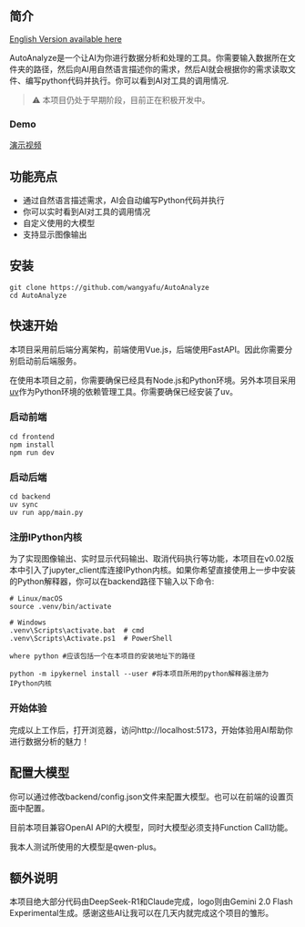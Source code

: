 ## 简介

[English Version available here](https://github.com/wangyafu/AutoAnalyze/blob/master/README_EN.md)

AutoAnalyze是一个让AI为你进行数据分析和处理的工具。你需要输入数据所在文件夹的路径，然后向AI用自然语言描述你的需求，然后AI就会根据你的需求读取文件、编写python代码并执行。你可以看到AI对工具的调用情况.


> :warning: 本项目仍处于早期阶段，目前正在积极开发中。

### Demo

[演示视频](https://www.bilibili.com/video/BV1idXyYZEFY)

## 功能亮点

- 通过自然语言描述需求，AI会自动编写Python代码并执行
- 你可以实时看到AI对工具的调用情况
- 自定义使用的大模型
- 支持显示图像输出

## 安装

```shell
git clone https://github.com/wangyafu/AutoAnalyze
cd AutoAnalyze
```

## 快速开始

本项目采用前后端分离架构，前端使用Vue.js，后端使用FastAPI。因此你需要分别启动前后端服务。

在使用本项目之前，你需要确保已经具有Node.js和Python环境。另外本项目采用[uv](https://docs.astral.sh/uv/)作为Python环境的依赖管理工具。你需要确保已经安装了uv。

### 启动前端

```shell
cd frontend
npm install
npm run dev
```

### 启动后端

```shell
cd backend
uv sync
uv run app/main.py
```

### 注册IPython内核

为了实现图像输出、实时显示代码输出、取消代码执行等功能，本项目在v0.02版本中引入了jupyter_client库连接IPython内核。如果你希望直接使用上一步中安装的Python解释器，你可以在backend路径下输入以下命令:

```shell
# Linux/macOS
source .venv/bin/activate

# Windows
.venv\Scripts\activate.bat  # cmd
.venv\Scripts\Activate.ps1  # PowerShell

where python #应该包括一个在本项目的安装地址下的路径

python -m ipykernel install --user #将本项目所用的python解释器注册为IPython内核
```

### 开始体验

完成以上工作后，打开浏览器，访问http://localhost:5173，开始体验用AI帮助你进行数据分析的魅力！

## 配置大模型

你可以通过修改backend/config.json文件来配置大模型。也可以在前端的设置页面中配置。

目前本项目兼容OpenAI API的大模型，同时大模型必须支持Function Call功能。

我本人测试所使用的大模型是qwen-plus。

## 额外说明

本项目绝大部分代码由DeepSeek-R1和Claude完成，logo则由Gemini 2.0 Flash Experimental生成。感谢这些AI让我可以在几天内就完成这个项目的雏形。

